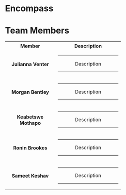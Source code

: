 # Encompass
# Team Members

<table>
    <tr>
        <th style="width: 150px">Member</th>
        <th>Description</th>
    </tr>
    <tr>
        <td align="center">
            <h4>Julianna Venter</h4>
        </td>
        <td align="center"> <hr>
            <p>
                Description 
            </p>
            <hr>
        </td>
    </tr>
    <tr>
        <td align="center">
            <h4>Morgan Bentley</h4>
        </td>
        <td align="center"> <hr>
            <p>
                Description 
            </p>
            <hr>
        </td>
    </tr>
    <tr>
        <td align="center">
            <h4>Keabetswe Mothapo</h4>
        </td>
        <td align="center"> <hr>
            <p style="width: 200px">
                Description
            </p>
            <hr>
        </td>
    </tr>
     <tr>
        <td align="center">
            <h4>Ronin Brookes</h4>
        </td>
        <td align="center"> <hr>
            <p>
                Description 
            </p>
            <hr>
        </td>
    </tr>
     <tr>
        <td align="center">
          <h4>Sameet Keshav</h4>
        </td>
        <td align="center"> <hr>
            <p>
                Description 
            </p>
            <hr>
        </td>
    </tr>
</table>
